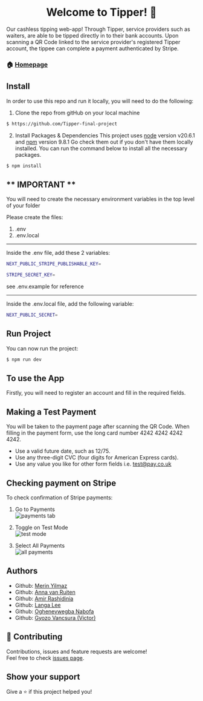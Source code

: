 <h1 align="center">Welcome to Tipper! 👋</h1>

Our cashless tipping web-app! Through Tipper, service providers such as waiters, are able to be tipped directly in to their bank accounts. Upon scanning a QR Code linked to the service provider's registered Tipper account, the tippee can complete a payment authenticated by Stripe.

### 🏠 [Homepage](https://tipper1.netlify.app/)

## Install

In order to use this repo and run it locally, you will need to do the following:

1. Clone the repo from gitHub on your local machine

```sh
$ https://github.com/Tipper-final-project
```

2. Install Packages & Dependencies
   This project uses [node](http://nodejs.org) version v20.6.1 and [npm](https://npmjs.com) version 9.8.1
   Go check them out if you don't have them locally installed.
   You can run the command below to install all the necessary packages.

```sh
$ npm install
```

## ** IMPORTANT **

You will need to create the necessary environment variables in the top level of your folder

Please create the files:

1. .env
2. .env.local

---------------------------------------------------------

Inside the .env file, add these 2 variables:

```sh
NEXT_PUBLIC_STRIPE_PUBLISHABLE_KEY=

STRIPE_SECRET_KEY=
```

see .env.example for reference

---------------------------------------------------------

Inside the .env.local file, add the following variable:

```sh
NEXT_PUBLIC_SECRET=
```

## Run Project

You can now run the project:

```sh
$ npm run dev
```

## To use the App

Firstly, you will need to register an account and fill in the required fields.

## Making a Test Payment

You will be taken to the payment page after scanning the QR Code. When filling in the payment form, use the long card number 4242 4242 4242 4242.

- Use a valid future date, such as 12/75.
- Use any three-digit CVC (four digits for American Express cards).
- Use any value you like for other form fields i.e. test@pay.co.uk

## Checking payment on Stripe

To check confirmation of Stripe payments:

1. Go to Payments
   <br>
   ![payments tab](../image.png)
   <p>
2. Toggle on Test Mode
   <br>
   ![test mode](../image-1.png)
   <p>
3. Select All Payments
   <br>
   ![all payments](../image-2.png)

## Authors

- Github: [Merin Yilmaz](https://github.com/Merin-Yilmaz)
- Github: [Anna van Ruiten](https://github.com/avr87)
- Github: [Amir Rashidinia](https://github.com/Amir-Rsh)
- Github: [Langa Lee](https://github.com/LangaLee)
- Github: [Oghenevwegba Nabofa](https://github.com/ericnabofa)
- Github: [Gyozo Vancsura (Victor)](https://github.com/gyozoke)

## 🤝 Contributing

Contributions, issues and feature requests are welcome!<br />Feel free to check [issues page](https://github.com/Tipper-final-project/front-end/issues).

## Show your support

Give a ⭐️ if this project helped you!
